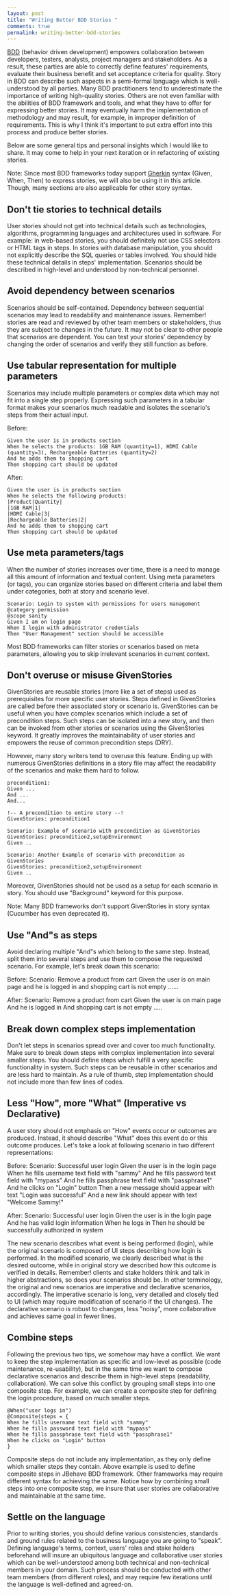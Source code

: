 ```yaml
---
layout: post
title: "Writing Better BDD Stories "
comments: true
permalink: writing-better-bdd-stories
---
```


[BDD](http://en.wikipedia.org/wiki/Behavior-driven_development) (behavior driven development) empowers collaboration between developers, testers, analysts, project managers and stakeholders. As a result, these parties are able to correctly define features' requirements, evaluate their business benefit and set acceptance criteria for quality.
Story in BDD can describe such aspects in a semi-formal language which is well-understood by all parties.
Many BDD practitioners tend to underestimate the importance of writing high-quality stories. Others are not even familiar with the abilities of BDD framework and tools, and what they have to offer for expressing better stories. It may eventually harm the implementation of methodology and may result, for example, in improper definition of requirements. This is why I think it's important to put extra effort into this process and produce better stories.

Below are some general tips and personal insights which I would like to share. It may come to help in your next iteration or in refactoring of existing stories.

Note: Since most BDD frameworks today support [Gherkin](http://docs.behat.org/en/latest/guides/1.gherkin.html) syntax (Given, When, Then) to express stories, we will also be using it in this article. Though, many sections are also applicable for other story syntax.

## Don't tie stories to technical details
User stories should not get into technical details such as technologies, algorithms, programming languages and architectures used in software.
For example: in web-based stories, you should definitely not use CSS selectors or HTML tags in steps. In stories with database manipulation, you should not explicitly describe the SQL queries or tables involved.
You should hide these technical details in steps' implementation. Scenarios should be described in high-level and understood by non-technical personnel. 

## Avoid dependency between scenarios
Scenarios should be self-contained. Dependency between sequential scenarios may lead to readability and maintenance issues. Remember! stories are read and reviewed by other team members or stakeholders, thus they are subject to changes in the future. It may not be clear to other people that scenarios are dependent.
You can test your stories' dependency by changing the order of scenarios and verify they still function as before. 

## Use tabular representation for multiple parameters
Scenarios may include multiple parameters or complex data which may not fit into a single step properly. Expressing such parameters in a tabular format makes your scenarios much readable and isolates the scenario's steps from their actual input.

Before:

	Given the user is in products section
	When he selects the products: 1GB RAM (quantity=1), HDMI Cable (quantity=3), Rechargeable Batteries (quantity=2)
	And he adds them to shopping cart
	Then shopping cart should be updated

After:

	Given the user is in products section
	When he selects the following products:
	|Product|Quantity| 
	|1GB RAM|1|
	|HDMI Cable|3| 
	|Rechargeable Batteries|2|
	And he adds them to shopping cart
	Then shopping cart should be updated

## Use meta parameters/tags
When the number of stories increases over time, there is a need to manage all this amount of information and textual content. Using meta parameters (or tags), you can organize stories based on different criteria and label them under categories, both at story and scenario level.

	Scenario: Login to system with permissions for users management
	@category permission 
	@scope sanity  
	Given I am on login page
	When I login with administrator credentials
	Then "User Management" section should be accessible

Most BDD frameworks can filter stories or scenarios based on meta parameters, allowing you to skip irrelevant scenarios in current context.

## Don't overuse or misuse GivenStories
GivenStories are reusable stories (more like a set of steps) used as prerequisites for more specific user stories. Steps defined in GivenStories are called before their associated story or scenario is.
GivenStories can be useful when you have complex scenarios which include a set of precondition steps. Such steps can be isolated into a new story, and then can be invoked from other stories or scenarios using the GivenStories keyword. It greatly improves the maintainability of user stories and empowers the reuse of common precondition steps (DRY).

However, many story writers tend to overuse this feature. Ending up with numerous GivenStories definitions in a story file may affect the readability of the scenarios and make them hard to follow.

	precondition1:
	Given ...
	And ...
	And...
	
	!-- A precondition to entire story --!
	GivenStories: precondition1
	
	Scenario: Example of scenario with precondition as GivenStories    
	GivenStories: precondition2,setupEnvironment
	Given .. 
	
	Scenario: Another Example of scenario with precondition as GivenStories    
	GivenStories: precondition2,setupEnvironment
	Given .. 

Moreover, GivenStories should not be used as a setup for each scenario in story. You should use "Background" keyword for this purpose.

Note: Many BDD frameworks don't support GivenStories in story syntax (Cucumber has even deprecated it).

## Use "And"s as steps
Avoid declaring multiple "And"s which belong to the same step. Instead, split them into several steps and use them to compose the requested scenario.
For example, let's break down this scenario:

Before:
	Scenario: Remove a product from cart
	Given the user is on main page and he is logged in and shopping cart is not empty
	......
	
After:
	Scenario: Remove a product from cart
	Given the user is on main page
	And he is logged in
	And shopping cart is not empty
	.....

## Break down complex steps implementation
 Don't let steps in scenarios spread over and cover too much functionality. Make sure to break down steps with complex implementation into several smaller steps. You should define steps which fulfill a very specific functionality in system. Such steps can be reusable in other scenarios and are less hard to maintain.  As a rule of thumb, step implementation should not include more than few lines of codes.

## Less "How", more "What" (Imperative vs Declarative)
A user story should not emphasis on "How" events occur or outcomes are produced. Instead, it should describe "What" does this event do or this outcome produces. Let's take a look at following scenario in two different representations:

Before:
	Scenario: Successful user login
	Given the user is in the login page
	When he fills username text field with "sammy"
	And he fills password text field with "mypass"
	And he fills passphrase text field with "passphrase1" 
	And he clicks on "Login" button
	Then a new message should appear with text "Login was successful"
	And a new link should appear with text "Welcome Sammy!"

After:
	Scenario: Successful user login
	Given the user is in the login page
	And he has valid login information
	When he logs in
	Then he should be successfully authorized in system

The new scenario describes what event is being performed (login), while the original scenario is composed of UI steps describing how login is performed. In the modified scenario, we clearly described what is the desired outcome, while in original story we described how this outcome is verified in details. Remember! clients and stake holders think and talk in higher abstractions, so does your scenarios should be.
In other terminology, the original and new scenarios are imperative and declarative scenarios, accordingly. The imperative scenario is long, very detailed and closely tied to UI (which may require modification of scenario if the UI changes). The declarative scenario is robust to changes, less "noisy", more collaborative and achieves same goal in fewer lines.

## Combine steps
Following the previous two tips, we somehow may have a conflict. We want to keep the step implementation as specific and low-level as possible (code maintenance, re-usability), but in the same time we want to compose declarative scenarios and describe them in high-level steps (readability, collaboration).
We can solve this conflict by grouping small steps into one composite step.
For example, we can create a composite step for defining the login procedure, based on much smaller steps.

	@When("user logs in")
	@Composite(steps = {
	When he fills username text field with "sammy"
	When he fills password text field with "mypass"
	When he fills passphrase text field with "passphrase1" 
	When he clicks on "Login" button
	}

Composite steps do not include any implementation, as they only define which smaller steps they contain. Above example is used to define composite steps in JBehave BDD framework. Other frameworks may require different syntax for achieving the same.
Notice how by combining small steps into one composite step, we insure that user stories are collaborative and maintainable at the same time.

## Settle on the language
Prior to writing stories, you should define various consistencies, standards and ground rules related to the business language you are going to "speak". Defining language's terms, context, users' roles and stake holders beforehand will insure an ubiquitous language and collaborative user stories which can be well-understood among both technical and non-technical members in your domain.
Such process should be conducted with other team members (from different roles), and may require few iterations until the language is well-defined and agreed-on.

